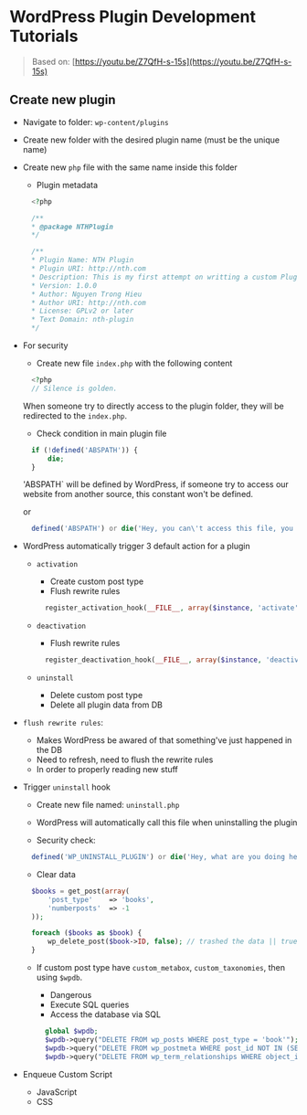 # WordPress Plugin Development Tutorials

> Based on: [https://youtu.be/Z7QfH-s-15s](https://youtu.be/Z7QfH-s-15s)

## Create new plugin

- Navigate to folder: `wp-content/plugins`
- Create new folder with the desired plugin name (must be the unique name)
- Create new `php` file with the same name inside this folder

  - Plugin metadata

  ```php
    <?php

    /**
    * @package NTHPlugin
    */

    /**
    * Plugin Name: NTH Plugin
    * Plugin URI: http://nth.com
    * Description: This is my first attempt on writting a custom Plugin. <strong>Trong Hieu</strong>
    * Version: 1.0.0
    * Author: Nguyen Trong Hieu
    * Author URI: http://nth.com
    * License: GPLv2 or later
    * Text Domain: nth-plugin
    */
  ```

- For security

  - Create new file `index.php` with the following content

  ```php
    <?php
    // Silence is golden.
  ```

  When someone try to directly access to the plugin folder, they will be redirected to the `index.php`.

  - Check condition in main plugin file

  ```php
    if (!defined('ABSPATH')) {
        die;
    }
  ```

  'ABSPATH` will be defined by WordPress, if someone try to access our website
  from another source, this constant won't be defined.

  or

  ```php
    defined('ABSPATH') or die('Hey, you can\'t access this file, you silly human!');
  ```

- WordPress automatically trigger 3 default action for a plugin

  - `activation`

    - Create custom post type
    - Flush rewrite rules

    ```php
      register_activation_hook(__FILE__, array($instance, 'activate'));
    ```

  - `deactivation`

    - Flush rewrite rules

    ```php
      register_deactivation_hook(__FILE__, array($instance, 'deactivate'));
    ```

  - `uninstall`
    - Delete custom post type
    - Delete all plugin data from DB

- `flush rewrite rules`:

  - Makes WordPress be awared of that something've just happened in the DB
  - Need to refresh, need to flush the rewrite rules
  - In order to properly reading new stuff

- Trigger `uninstall` hook

  - Create new file named: `uninstall.php`
  - WordPress will automatically call this file when uninstalling the plugin

  - Security check:

  ```php
    defined('WP_UNINSTALL_PLUGIN') or die('Hey, what are you doing here? You silly human!');
  ```

  - Clear data

  ```php
    $books = get_post(array(
        'post_type'    => 'books',
        'numberposts'  => -1
    ));

    foreach ($books as $book) {
        wp_delete_post($book->ID, false); // trashed the data || true: force delete
    }
  ```

  - If custom post type have `custom_metabox`, `custom_taxonomies`, then using `$wpdb`.

    - Dangerous
    - Execute SQL queries
    - Access the database via SQL

    ```php
      global $wpdb;
      $wpdb->query("DELETE FROM wp_posts WHERE post_type = 'book'");
      $wpdb->query("DELETE FROM wp_postmeta WHERE post_id NOT IN (SELECT id FROM wp_posts)");
      $wpdb->query("DELETE FROM wp_term_relationships WHERE object_id NOT IN (SELECT id FROM wp_posts)");
    ```

- Enqueue Custom Script
  - JavaScript
  - CSS
